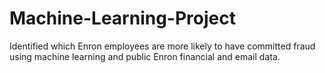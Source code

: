 # Machine-Learning-Project
Identified which Enron employees are more likely to have committed fraud using machine learning and public Enron financial and email data.
